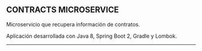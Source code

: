 CONTRACTS MICROSERVICE
-----------------------------------------------------------------------------------

Microservicio que recupera información de contratos. 

Aplicación desarrollada con Java 8, Spring Boot 2, Gradle y Lombok.

-----------------------------------------------------------------------------------

